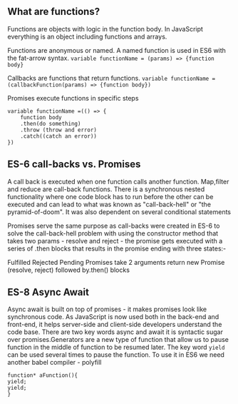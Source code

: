 ## What are functions?

Functions are objects with logic in the function body. In JavaScript everything is an object including functions and arrays.

Functions are anonymous or named. A named function is used in ES6 with the fat-arrow syntax.
```variable functionName = (params) => {function body}```

Callbacks are functions that return functions.
```variable functionName = (callbackFunction(params) => {function body})```

Promises execute functions in specific steps

``` 
variable functionName =(() => {
    function body
    .then(do something)
    .throw (throw and error)
    .catch((catch an error))
})
```

## ES-6 call-backs vs. Promises
A call back is executed when one function calls another function. Map,filter and reduce are call-back functions. There is a synchronous nested functionality where one code block has to run before the other can be executed and can lead to what was known as "call-back-hell" or "the pyramid-of-doom". It was also dependent on several conditional statements

Promises serve the same purpose as call-backs were created in ES-6 to solve the call-back-hell problem with using the constructor method that takes two params - resolve and reject - the promise gets executed with a series of .then blocks that results in the promise ending with three states:-

Fulfilled
Rejected
Pending
Promises take 2 arguments return new Promise (resolve, reject) followed by.then() blocks

## ES-8 Async Await
Async await is built on top of promises - it makes promises look like synchronous code. As JavaScript is now used both in the back-end and front-end, it helps server-side and client-side developers understand the code base. There are two key words async and await it is syntactic sugar over promises.Generators are a new type of function that allow us to pause function in the middle of function to be resumed later. The key word ```yield``` can be used several times to pause the function.
To use it in ES6 we need another babel compiler - polyfill

```
function* aFunction(){
yield;
yield;
}
```